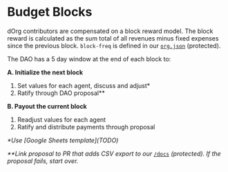 # Budget Blocks

dOrg contributors are compensated on a block reward model. The block reward is calculated as the sum total of all revenues minus fixed expenses since the previous block. `block-freq` is defined in our [`org.json`](https://github.com/dOrgTech/operations/blob/master/org.json) \(protected\).

The DAO has a 5 day window at the end of each block to:

**A. Initialize the next block**

1. Set values for each agent, discuss and adjust\*
2. Ratify through DAO proposal\*\*

**B. Payout the current block**

1. Readjust values for each agent
2. Ratify and distribute payments through proposal



_\*Use \[Google Sheets template\]\(TODO\)_

_\*\*Link proposal to PR that adds CSV export to our_ [`/docs`](https://github.com/dOrgTech/operations/blob/master/docs) _\(protected\). If the proposal fails, start over._

